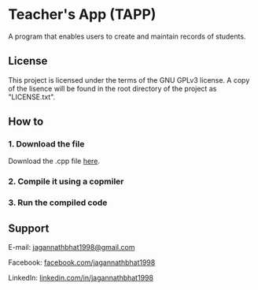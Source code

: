 # Teacher's App (TAPP)


A program that enables users to create and maintain records of students.


## License


This project is licensed under the terms of the GNU GPLv3 license. A copy of the lisence will be found in the root directory of the project as "LICENSE.txt".


## How to


### 1. Download the file


Download the .cpp file [here](https://rawgit.com/jagannathBhat/tapp/master/tapp.cpp).


### 2. Compile it using a copmiler


### 3. Run the compiled code


## Support

E-mail: [jagannathbhat1998@gmail.com](mailto:jagannathbhat1998@gmail.com)

Facebook: [facebook.com/jagannathbhat1998](https://facebook.com/jagannathbhat1998)

LinkedIn: [linkedin.com/in/jagannathbhat1998](https://linkedin.com/in/jagannathbhat1998)
